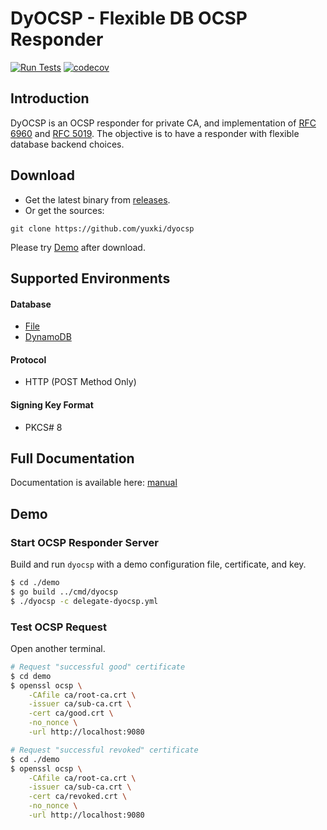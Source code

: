 # DyOCSP - Flexible DB OCSP Responder
[![Run Tests](https://github.com/yuxki/dyocsp/actions/workflows/test.yaml/badge.svg)](https://github.com/yuxki/dyocsp/actions/workflows/test.yaml)
[![codecov](https://codecov.io/gh/yuxki/dyocsp/graph/badge.svg?token=Y8QR7WP3L7)](https://codecov.io/gh/yuxki/dyocsp)

## Introduction
DyOCSP is an OCSP responder for private CA, and implementation of [RFC 6960](https://www.rfc-editor.org/rfc/rfc6960) and [RFC 5019](https://www.rfc-editor.org/rfc/rfc5019).
The objective is to have a responder with flexible database backend choices.

## Download
- Get the latest binary from [releases](https://github.com/yuxki/dyocsp/releases).
- Or get the sources:
```
git clone https://github.com/yuxki/dyocsp
```
Please try [Demo](#Demo) after download.


## Supported Environments
#### Database
- [File](docs/fileasdb.md)
- [DynamoDB](docs/dynamodb.md)

#### Protocol
- HTTP (POST Method Only)

#### Signing Key Format
- PKCS# 8

## Full Documentation
Documentation is available here: [manual](docs/index.md)

## Demo
### Start OCSP Responder Server
Build and run `dyocsp` with a demo configuration file, certificate, and key.
```bash
$ cd ./demo
$ go build ../cmd/dyocsp
$ ./dyocsp -c delegate-dyocsp.yml
```

### Test OCSP Request
Open another terminal.
```bash
# Request "successful good" certificate
$ cd demo
$ openssl ocsp \
    -CAfile ca/root-ca.crt \
    -issuer ca/sub-ca.crt \
    -cert ca/good.crt \
    -no_nonce \
    -url http://localhost:9080
```
```bash
# Request "successful revoked" certificate
$ cd ./demo
$ openssl ocsp \
    -CAfile ca/root-ca.crt \
    -issuer ca/sub-ca.crt \
    -cert ca/revoked.crt \
    -no_nonce \
    -url http://localhost:9080
```
